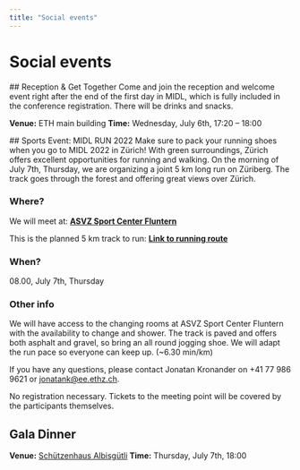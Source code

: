 ```yaml
---
title: "Social events"
---
```


# Social events

<p><a id="reception"></a></p>
## Reception & Get Together
Come and join the reception and welcome event right after the end of the first day in MIDL, which is fully included in the conference registration. There will be drinks and snacks.

**Venue:** ETH main building
**Time:** Wednesday, July 6th, 17:20 – 18:00

<p><a id="run"></a></p>
## Sports Event: MIDL RUN 2022
Make sure to pack your running shoes when you go to MIDL 2022 in Zürich! With green surroundings, Zürich offers excellent opportunities for running and walking. On the morning of July 7th, Thursday, we are organizing a joint 5 km long run on Züriberg. The track goes through the forest and offering great views over Zürich. 

### Where?
We will meet at: 
[**ASVZ Sport Center Fluntern**](https://goo.gl/maps/mHtt8VGyYR1i3W4EA)

This is the planned 5 km track to run:
[**Link to running route**](https://onthegomap.com/s/47qhq6sk)

### When?
08.00, July 7th, Thursday

### Other info
We will have access to the changing rooms at ASVZ Sport Center Fluntern with the availability to change and shower.
The track is paved and offers both asphalt and gravel, so bring an all round jogging shoe. 
We will adapt the run pace so everyone can keep up. (~6.30 min/km)

If you have any questions, please contact Jonatan Kronander on +41 77 986 9621 or [jonatank@ee.ethz.ch](mailto:jonatank@ee.ethz.ch).

No registration necessary. Tickets to the meeting point will be covered by the participants themselves.


<p><a id="galadinner"></a></p>

## Gala Dinner

**Venue:** [Schützenhaus Albisgütli](https://g.page/Albisguetli?share) 
**Time:** Thursday, July 7th, 18:00


